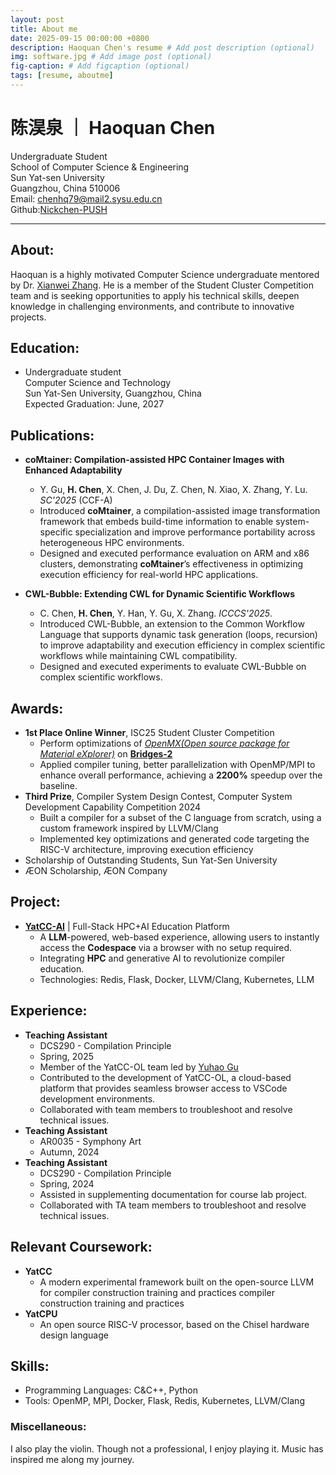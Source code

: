 ```yaml
---
layout: post
title: About me
date: 2025-09-15 00:00:00 +0800
description: Haoquan Chen's resume # Add post description (optional)
img: software.jpg # Add image post (optional)
fig-caption: # Add figcaption (optional)
tags: [resume, aboutme]
---
```

# **陈淏泉 ｜ Haoquan Chen**

Undergraduate Student  
School of Computer Science & Engineering  
Sun Yat-sen University  
Guangzhou, China  510006  
Email: [chenhq79@mail2.sysu.edu.cn](chenhq79@mail2.sysu.edu.cn)  
Github:[Nickchen-PUSH](https://github.com/Nickchen-PUSH)  

---

## **About:**

Haoquan is a highly motivated Computer Science undergraduate mentored by Dr. [Xianwei Zhang](https://xianweiz.github.io). He is a member of the Student Cluster Competition team and is seeking opportunities to apply his technical skills, deepen knowledge in challenging environments, and contribute to innovative projects.

## **Education:**

- Undergraduate student  
  Computer Science and Technology  
  Sun Yat-Sen University, Guangzhou, China  
  Expected Graduation: June, 2027  

## **Publications:**

- **coMtainer: Compilation-assisted HPC Container Images with Enhanced Adaptability**
  - Y. Gu, **H. Chen**, X. Chen, J. Du, Z. Chen, N. Xiao, X. Zhang, Y. Lu. *SC'2025* (CCF-A)
  - Introduced **coMtainer**, a compilation-assisted image transformation framework that embeds build-time information to enable system-specific specialization and improve performance portability across heterogeneous HPC environments.
  - Designed and executed performance evaluation on ARM and x86 clusters, demonstrating **coMtainer**’s effectiveness in optimizing execution efficiency for real-world HPC applications.


- **CWL-Bubble: Extending CWL for Dynamic Scientific Workflows**
  - C. Chen, **H. Chen**, Y. Han, Y. Gu, X. Zhang. *ICCCS'2025*.
  - Introduced CWL-Bubble, an extension to the Common Workflow Language that supports dynamic task generation (loops, recursion) to improve adaptability and execution efficiency in complex scientific workflows while maintaining CWL compatibility.
  - Designed and executed experiments to evaluate CWL-Bubble on complex scientific workflows.


## **Awards:**

- **1st Place Online Winner**, ISC25 Student Cluster Competition
  - Perform optimizations of [*OpenMX(Open source package for Material eXplorer)*](https://www.openmx-square.org/index.html) on [**Bridges-2**](https://www.psc.edu/resources/bridges-2/)
  - Applied compiler tuning, better parallelization with OpenMP/MPI to enhance overall performance, achieving a **2200%** speedup over the baseline.
- **Third Prize**, Compiler System Design Contest, Computer System Development Capability Competition 2024
  - Built a compiler for a subset of the C language from scratch, using a custom framework inspired by LLVM/Clang
  - Implemented key optimizations and generated code targeting the RISC-V architecture, improving execution efficiency
- Scholarship of Outstanding Students, Sun Yat-Sen University
- ÆON Scholarship, ÆON Company 

## **Project:**

- [**YatCC-AI**](http://yatcc-ai.com) \| Full-Stack HPC+AI Education Platform
  - A **LLM**-powered, web-based experience, allowing users to instantly access the **Codespace** via a browser with no setup required.
  - Integrating **HPC** and generative AI to revolutionize compiler education.
  - Technologies: Redis, Flask, Docker, LLVM/Clang,  Kubernetes, LLM


## **Experience:**

- **Teaching Assistant** 
  - DCS290 - Compilation Principle
  - Spring, 2025
  - Member of the YatCC-OL team led by [Yuhao Gu](https://yhgu2000.github.io)
  - Contributed to the development of YatCC-OL, a cloud-based platform that provides seamless browser access to VSCode development environments.
  - Collaborated with team members to troubleshoot and resolve technical issues.
- **Teaching Assistant** 
  - AR0035 - Symphony Art
  - Autumn, 2024
- **Teaching Assistant** 
  - DCS290 - Compilation Principle
  - Spring, 2024
  - Assisted in supplementing documentation for course lab project.
  - Collaborated with TA team members to troubleshoot and resolve technical issues.


## **Relevant Coursework:**

- **YatCC**
  - A modern experimental framework built on the open-source LLVM for compiler construction training and practices compiler construction training and practices
- **YatCPU**
  - An open source RISC-V processor, based on the Chisel hardware design language

## **Skills:**

- Programming Languages: C&C++, Python
- Tools: OpenMP, MPI, Docker, Flask, Redis, Kubernetes, LLVM/Clang


### **Miscellaneous:**

I also play the violin. Though not a professional, I enjoy playing it. Music has inspired me along my journey.
